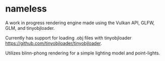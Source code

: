 # nameless

A work in progress rendering engine made using the Vulkan API, GLFW, GLM, and tinyobjloader.

Currently has support for loading .obj files with tinyobjloader https://github.com/tinyobjloader/tinyobjloader.

Utilizes blinn-phong rendering for a simple lighting model and point-lights. 
